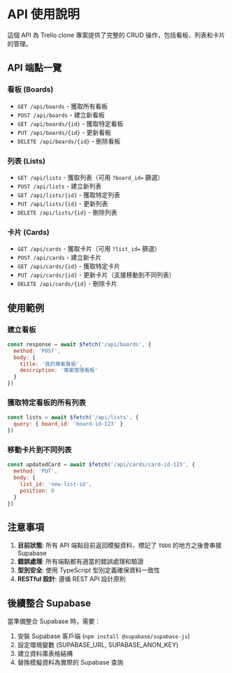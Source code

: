 # API 使用說明

這個 API 為 Trello clone 專案提供了完整的 CRUD 操作，包括看板、列表和卡片的管理。

## API 端點一覽

### 看板 (Boards)
- `GET /api/boards` - 獲取所有看板
- `POST /api/boards` - 建立新看板
- `GET /api/boards/{id}` - 獲取特定看板
- `PUT /api/boards/{id}` - 更新看板
- `DELETE /api/boards/{id}` - 刪除看板

### 列表 (Lists)  
- `GET /api/lists` - 獲取列表（可用 `?board_id=` 篩選）
- `POST /api/lists` - 建立新列表
- `GET /api/lists/{id}` - 獲取特定列表
- `PUT /api/lists/{id}` - 更新列表
- `DELETE /api/lists/{id}` - 刪除列表

### 卡片 (Cards)
- `GET /api/cards` - 獲取卡片（可用 `?list_id=` 篩選）
- `POST /api/cards` - 建立新卡片
- `GET /api/cards/{id}` - 獲取特定卡片
- `PUT /api/cards/{id}` - 更新卡片（支援移動到不同列表）
- `DELETE /api/cards/{id}` - 刪除卡片

## 使用範例

### 建立看板
```javascript
const response = await $fetch('/api/boards', {
  method: 'POST',
  body: {
    title: '我的專案看板',
    description: '專案管理看板'
  }
})
```

### 獲取特定看板的所有列表
```javascript
const lists = await $fetch('/api/lists', {
  query: { board_id: 'board-id-123' }
})
```

### 移動卡片到不同列表
```javascript
const updatedCard = await $fetch('/api/cards/card-id-123', {
  method: 'PUT',
  body: {
    list_id: 'new-list-id',
    position: 0
  }
})
```

## 注意事項

1. **目前狀態**: 所有 API 端點目前返回模擬資料，標記了 `TODO` 的地方之後會串接 Supabase
2. **錯誤處理**: 所有端點都有適當的錯誤處理和驗證
3. **型別安全**: 使用 TypeScript 型別定義確保資料一致性
4. **RESTful 設計**: 遵循 REST API 設計原則

## 後續整合 Supabase

當準備整合 Supabase 時，需要：
1. 安裝 Supabase 客戶端 (`npm install @supabase/supabase-js`)
2. 設定環境變數 (SUPABASE_URL, SUPABASE_ANON_KEY)
3. 建立資料庫表格結構
4. 替換模擬資料為實際的 Supabase 查詢